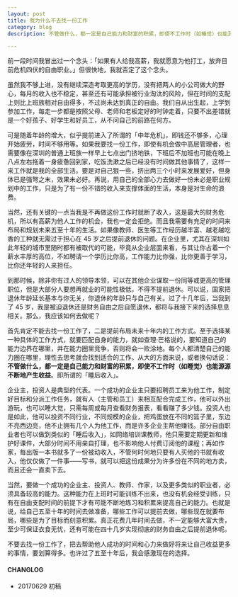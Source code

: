 ```yaml
---
layout: post
title: 我为什么不去找一份工作
category: blog
description: 不管做什么，都一定是自己能力和财富的积累，即使不工作时（如睡觉）也能源源不断地产生收益。

---
```


前一段时间我冒出过一个念头：「如果有人给我高薪，我就愿意为他打工，放弃目前危机四伏的自由职业。」但很快地，我就否定了这个念头。

虽然我不够上进，没有继续深造考取更高的学历，没有把两人的小公司做大的野心，每月的收入也不稳定，甚至还有可能承担被行业淘汰的风险，但在时间的支配上则比上班族相对自由得多，不过尚未达到真正的自由。我们自从出生起，上学到参加工作，每走一步都是按照父母、老师和老板定好的时钟走着，只要不出差错就是一个好孩子、好学生和好员工，从不问自己的前路在何方。

可是随着年龄的增大，似乎提前进入了所谓的「中年危机」，即钱还不够多，心理开始疲劳，时间不够用等。如果我要找一份工作，即使有机会做中高层管理者，也需要像在深圳的普通上班族一样早上七点出门挤地铁，下班后不加班也可能在晚上八点左右拖着一身疲惫回到家，吃饭洗漱之后已经没有时间做其他事情了，这样一来工作就是我的全部生活。要是对自己狠一些，挤出两三个小时来发展爱好，但身体已是强弩之末，效果未必好。再说，用自己的全部心力去做好一份未必是职业规划中的工作，只是为了有一份不错的收入来支撑体面的生活，本身是对生命的浪费。

当然，还有关键的一点当我是不再做这份工作时就断了收入，这是最大的财务危机，所以有高薪为他人工作的机会，我也一定会拒绝。而且我需要有充足的时间来布局和规划未来五至十年的生活。如果像教师、医生等工作经历越丰富、越老越吃香的工种就无需过于担心在 45 岁之后提前退休的问题。在企业里，尤其在深圳如此年轻的城市里随时都有被取代的可能，毕竟从企业层面来看，与其让你占着一个薪水丰厚的高位，不如聘请一个学历比你高，工作能力比你强，比你更善于学习，比你还年轻的人来担任。

到那时候，除非你有过人的领导本领，可以在其他企业谋取一份同等或更高的管理职位，但是大部分人要想再就业的可能性极低，不得不提前退休。可以说，国家把退休年龄延长基本与你无关，你退休的年龄只与自己有关。过了十几年后，当我到了 45 岁，我是被迫退休还是财务自由之后自愿退休，都将与我接下来的选择息息相关。那么，我应该如何去做呢？

首先肯定不能去找一份工作了，二是提前布局未来十年内的工作方式。至于选择某一种具体的工作方式，就要匹配自身的能力，就如查理·芒格说的，要知道自己的能力边界在哪里，并在能力圈里竞争，否则将会一败涂地。每个人都清楚自己的能力圈在哪里，理性去思考就会找到适合的工作。从大的方面来说，或者换句话说：**不管做什么，都一定是自己能力和财富的积累，即使不工作时（如睡觉）也能源源不断地产生收益**。即所谓的「睡后收入」。

企业主，投资人是典型的代表。一个成功的企业主只要招聘员工来为他工作，制定好目标和分派工作任务，就有人（主管和员工）来相互配合完成工作，他可以外出游玩，也可以睡大觉，只需每周或每月查看财务报表，看看赚了多少钱。投资人也是如此，他可以投资不同行业，不同规模的企业，把鸡蛋放在不同的篮子里，东边不亮西边亮，他不止拥有几个人为他工作，而是许多企业主帮他赚钱。部分自由职业者也可以做到类似的「睡后收入」，如网络培训课教师，他只需要定期更新和维护好课件，大部分时间不用亲自打理，也不影响他人付费订阅他的课程；再如作家，每出版一本书就多了一份被动收入，不管何时何地只要有人买他的书就有收入，他仅仅做了一件事——写书，就可以把这份成果分为许多份在不同的地方卖，而且还会一直卖下去。

当然，要做一个成功的企业主、投资人、教师、作家，以及更多类似的职业者，必须具备较高的能力。这种能力在上班时可能训练不出来，也没有机会经受训练，只有在自由支配时间的前提下才有可能不断地练习和积累来提高自己的能力。也就是说，给自己五至十年的时间去做准备，哪些工作可以提前去做，哪些现在就要布局，哪些是为了目标而刻意积累。真正花费几年时间去做，不一定能够大富大贵，至少可保证衣食无忧，还有可能在四十几岁实现彻底的财务自由之后提前退休呢。

不要去找一份工作了，把去帮助他人成功的时间和心力来做好将来让自己收益更多的事情，要划算得多。也许过了五至十年后，我会感激现在的选择。

#### **CHANGLOG**

- 20170629 初稿
